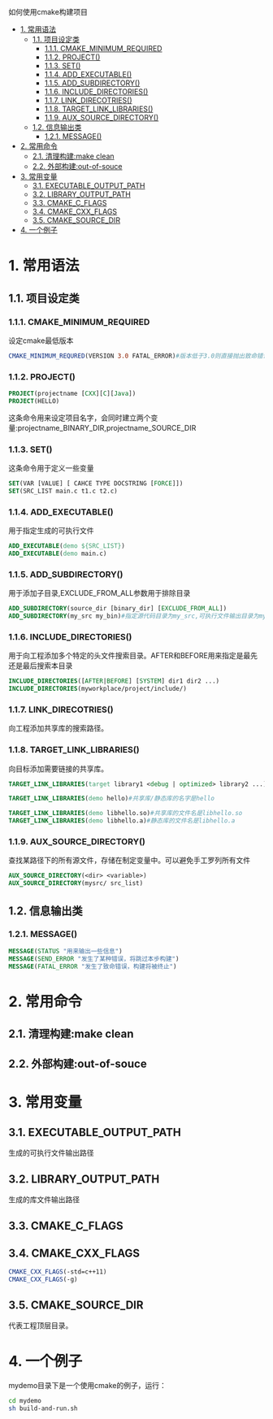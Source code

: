 如何使用cmake构建项目
<!-- TOC -->

- [1. 常用语法](#1-常用语法)
    - [1.1. 项目设定类](#11-项目设定类)
        - [1.1.1. CMAKE_MINIMUM_REQUIRED](#111-cmake_minimum_required)
        - [1.1.2. PROJECT()](#112-project)
        - [1.1.3. SET()](#113-set)
        - [1.1.4. ADD_EXECUTABLE()](#114-add_executable)
        - [1.1.5. ADD_SUBDIRECTORY()](#115-add_subdirectory)
        - [1.1.6. INCLUDE_DIRECTORIES()](#116-include_directories)
        - [1.1.7. LINK_DIRECOTRIES()](#117-link_direcotries)
        - [1.1.8. TARGET_LINK_LIBRARIES()](#118-target_link_libraries)
        - [1.1.9. AUX_SOURCE_DIRECTORY()](#119-aux_source_directory)
    - [1.2. 信息输出类](#12-信息输出类)
        - [1.2.1. MESSAGE()](#121-message)
- [2. 常用命令](#2-常用命令)
    - [2.1. 清理构建:make clean](#21-清理构建make-clean)
    - [2.2. 外部构建:out-of-souce](#22-外部构建out-of-souce)
- [3. 常用变量](#3-常用变量)
    - [3.1. EXECUTABLE_OUTPUT_PATH](#31-executable_output_path)
    - [3.2. LIBRARY_OUTPUT_PATH](#32-library_output_path)
    - [3.3. CMAKE_C_FLAGS](#33-cmake_c_flags)
    - [3.4. CMAKE_CXX_FLAGS](#34-cmake_cxx_flags)
    - [3.5. CMAKE_SOURCE_DIR](#35-cmake_source_dir)
- [4. 一个例子](#4-一个例子)

<!-- /TOC -->

# 1. 常用语法

## 1.1. 项目设定类
### 1.1.1. CMAKE_MINIMUM_REQUIRED
设定cmake最低版本
```cmake
CMAKE_MINIMUM_REQURED(VERSION 3.0 FATAL_ERROR)#版本低于3.0则直接抛出致命错误，构建停止
```
### 1.1.2. PROJECT()
```cmake
PROJECT(projectname [CXX][C][Java])
PROJECT(HELLO)
```
这条命令用来设定项目名字，会同时建立两个变量:projectname_BINARY_DIR,projectname_SOURCE_DIR
### 1.1.3. SET()
这条命令用于定义一些变量
```cmake
SET(VAR [VALUE] [ CAHCE TYPE DOCSTRING [FORCE]])
SET(SRC_LIST main.c t1.c t2.c) 
```
### 1.1.4. ADD_EXECUTABLE()
用于指定生成的可执行文件
```cmake
ADD_EXECUTABLE(demo ${SRC_LIST})
ADD_EXECUTABLE(demo main.c)

```
### 1.1.5. ADD_SUBDIRECTORY()
用于添加子目录,EXCLUDE_FROM_ALL参数用于排除目录
```cmake
ADD_SUBDIRECTORY(source_dir [binary_dir] [EXCLUDE_FROM_ALL])
ADD_SUBDIRECTORY(my_src my_bin)#指定源代码目录为my_src,可执行文件输出目录为my_bin
```
### 1.1.6. INCLUDE_DIRECTORIES()
用于向工程添加多个特定的头文件搜索目录。AFTER和BEFORE用来指定是最先还是最后搜索本目录
```cmake
INCLUDE_DIRECTORIES([AFTER|BEFORE] [SYSTEM] dir1 dir2 ...)
INCLUDE_DIRECTORIES(myworkplace/project/include/)
```
### 1.1.7. LINK_DIRECOTRIES()
向工程添加共享库的搜索路径。
### 1.1.8. TARGET_LINK_LIBRARIES()
向目标添加需要链接的共享库。
```cmake
TARGET_LINK_LIBRARIES(target library1 <debug | optimized> library2 ...)

TARGET_LINK_LIBRARIES(demo hello)#共享库/静态库的名字是hello

TARGET_LINK_LIBRARIES(demo libhello.so)#共享库的文件名是libhello.so
TARGET_LINK_LIBRARIES(demo libhello.a)#静态库的文件名是libhello.a
```
### 1.1.9. AUX_SOURCE_DIRECTORY()
查找某路径下的所有源文件，存储在制定变量中。可以避免手工罗列所有文件
```cmake
AUX_SOURCE_DIRECTORY(<dir> <variable>)
AUX_SOURCE_DIRECTORY(mysrc/ src_list)
```
## 1.2. 信息输出类

### 1.2.1. MESSAGE()

```cmake
MESSAGE(STATUS "用来输出一些信息")
MESSAGE(SEND_ERROR "发生了某种错误，将跳过本步构建")
MESSAGE(FATAL_ERROR "发生了致命错误，构建将被终止")
```

# 2. 常用命令

## 2.1. 清理构建:make clean
## 2.2. 外部构建:out-of-souce

# 3. 常用变量
## 3.1. EXECUTABLE_OUTPUT_PATH
生成的可执行文件输出路径
## 3.2. LIBRARY_OUTPUT_PATH
生成的库文件输出路径
## 3.3. CMAKE_C_FLAGS
## 3.4. CMAKE_CXX_FLAGS
```cmake
CMAKE_CXX_FLAGS(-std=c++11)
CMAKE_CXX_FLAGS(-g)
```
## 3.5. CMAKE_SOURCE_DIR
代表工程顶层目录。
# 4. 一个例子
mydemo目录下是一个使用cmake的例子，运行：
```sh
cd mydemo
sh build-and-run.sh
```